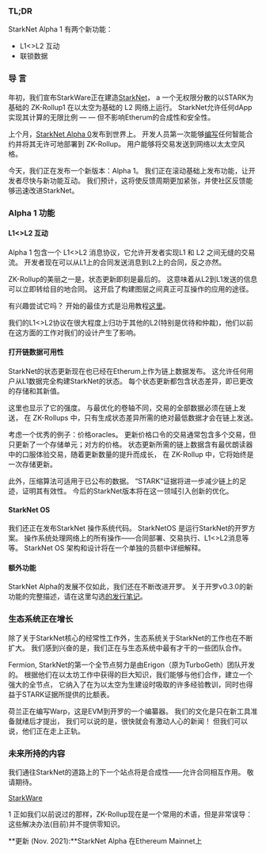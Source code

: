 ### TL;DR

StarkNet Alpha 1 有两个新功能：

* L1<>L2 互动
* 联锁数据

### 导 言

年初，我们宣布StarkWare正在建造[StarkNet](https://starkware.co/product/starknet/)， a 一个无权限分散的以STARK为基础的 ZK-Rollup1 在以太空为基础的 L2 网络上运行。 StarkNet允许任何dApp 实现其计算的无限比例 — — 但不影响Etherum的合成性和安全性。

上个月，[StarkNet Alpha 0](https://medium.com/starkware/starknet-planets-alpha-on-ropsten-e7494929cb95)发布到世界上。 开发人员第一次能够[编写](https://kobi.one/2021/07/14/stardrop.html)任何智能合约并将其无许可地部署到 ZK-Rollup。 用户能够将交易发送到网络以太太空风格。

今天，我们正在发布一个新版本：Alpha 1。 我们正在滚动基础上发布功能，让开发者尽快与新功能互动。 我们预计，这将使反馈周期更加紧张，并使社区反馈能够迅速改进StarkNet。

### **Alpha 1 功能**

#### L1<>L2 互动

Alpha 1 包含一个 L1<>L2 消息协议，它允许开发者实现L1 和 L2 之间无缝的交易流。 开发者现在可以从L1上的合同发送消息到L2上的合同，反之亦然。

ZK-Rollup的美丽之一是，状态更新即刻是最后的。 这意味着从L2到L1发送的信息可以立即转给目的地合同。 这开启了构建图层之间真正可互操作的应用的途径。

有兴趣尝试它吗？ 开始的最佳方式是沿用教程[这里](https://www.cairo-lang.org/docs/hello_starknet/l1l2.html)。

我们的L1<>L2协议在很大程度上归功于其他的L2(特别是优待和仲裁)，他们以前在这方面的工作对我们的设计产生了影响。

#### 打开链数据可用性

StarkNet的状态更新现在也已经在Etherum上作为链上数据发布。 这允许任何用户从L1数据完全构建StarkNet的状态。 每个状态更新都包含状态差异，即已更改的存储和其新值。

这里也显示了它的强度。 与最优化的卷轴不同，交易的全部数据必须在链上发送， 在 ZK-Rollups 中，只有生成状态差异所需的绝对最低数据才会在链上发送。

考虑一个优秀的例子：价格oracles。 更新价格口令的交易通常包含多个交易，但只更新了一个存储单元；对方的价格。 状态更新所需的链上数据含有最优朗读器中的口服体验交易，随着更新数量的提升而成长， 在 ZK-Rollup 中，它将始终是一次存储更新。

此外，压缩算法可适用于已公布的数据。 “STARK”证据将进一步减少链上的足迹，证明其有效性。 今后的StarkNet版本将在这一领域引入创新的优化。

#### StarkNet OS

我们还正在发布StarkNet 操作系统代码。 StarkNetOS 是运行StarkNet的开罗方案。 操作系统处理网络上的所有操作——合同部署、交易执行、L1<>L2消息等等。 StarkNet OS 架构和设计将在一个单独的员额中详细解释。

#### 额外功能

StarkNet Alpha的发展不仅如此，我们还在不断改进开罗。 关于开罗v0.3.0的新功能的完整描述，请在这里勾选[的发行笔记](https://github.com/starkware-libs/cairo-lang/releases/tag/v0.3.0)。

### 生态系统正在增长

除了关于StarkNet核心的经常性工作外，生态系统关于StarkNet的工作也在不断扩大。 我们感到兴奋的是，我们正在与生态系统中最有才干的一些团队合作。

Fermion, StarkNet的第一个全节点努力是由Erigon（原为TurboGeth）团队开发的。 根据他们在以太坊工作中获得的巨大知识，我们能够与他们合作，建立一个强大的全节点， 它纳入了在为以太空为生建设时吸取的许多经验教训，同时也得益于STARK证据所提供的比额表。

荷兰正在编写Warp，这是EVM到开罗的一个编纂器。 我们的文化是只在新工具准备就绪后才提出， 我们可以说的是，很快就会有激动人心的新闻！ 但我们可以说，他们正在走上正轨。

### 未来所持的内容

我们通往StarkNet的道路上的下一个站点将是合成性——允许合同相互作用。 敬请期待。

[StarkWare](https://starkware.co/)

1 正如我们以前说过的那样，ZK-Rollup现在是一个常用的术语，但是非常误导：这些解决办法(目前)并不提供零知识。

**更新 (Nov. 2021):**StarkNet Alpha 在Ethereum Mainnet上